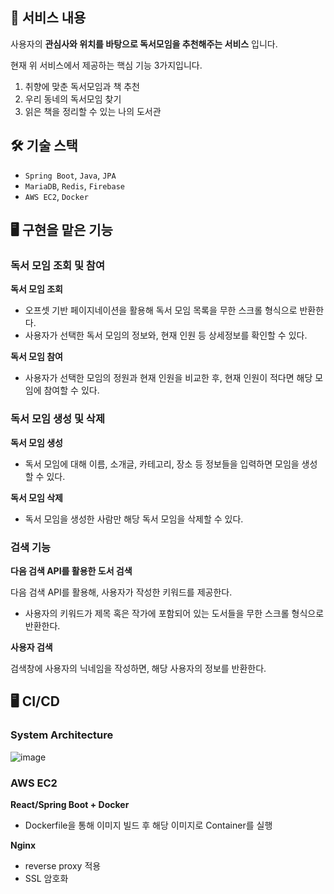 ## 📜 서비스 내용

사용자의 **관심사와 위치를 바탕으로 독서모임을 추천해주는 서비스** 입니다.

현재 위 서비스에서 제공하는 핵심 기능 3가지입니다.

1. 취향에 맞춘 독서모임과 책 추천
2. 우리 동네의 독서모임 찾기
3. 읽은 책을 정리할 수 있는 나의 도서관

## 🛠 기술 스택

- `Spring Boot`, `Java`, `JPA`
- `MariaDB`, `Redis`, `Firebase`
- `AWS EC2`, `Docker`

## 🖥 구현을 맡은 기능

### 독서 모임 조회 및 참여

**독서 모임 조회**

- 오프셋 기반 페이지네이션을 활용해 독서 모임 목록을 무한 스크롤 형식으로 반환한다.
- 사용자가 선택한 독서 모임의 정보와, 현재 인원 등 상세정보를 확인할 수 있다.

**독서 모임 참여**

- 사용자가 선택한 모임의 정원과 현재 인원을 비교한 후, 현재 인원이 적다면 해당 모임에 참여할 수 있다.

### 독서 모임 생성 및 삭제

**독서 모임 생성**

- 독서 모임에 대해 이름, 소개글, 카테고리, 장소 등 정보들을 입력하면 모임을 생성할 수 있다.

**독서 모임 삭제**

- 독서 모임을 생성한 사람만 해당 독서 모임을 삭제할 수 있다.

### 검색 기능

**다음 검색 API를 활용한 도서 검색**

다음 검색 API를 활용해, 사용자가 작성한 키워드를 제공한다.

- 사용자의 키워드가 제목 혹은 작가에 포함되어 있는 도서들을 무한 스크롤 형식으로 반환한다.

**사용자 검색**

검색창에 사용자의 닉네임을 작성하면, 해당 사용자의 정보를 반환한다.

## 🖥 CI/CD

### **System Architecture**

![image](https://github.com/EveKristinLee/Seoro/assets/56919637/960254b4-8262-46d5-866c-fb66b71c385d)


### AWS EC2

**React/Spring Boot + Docker**

- Dockerfile을 통해 이미지 빌드 후 해당 이미지로 Container를 실행

**Nginx**

- reverse proxy 적용
- SSL 암호화
